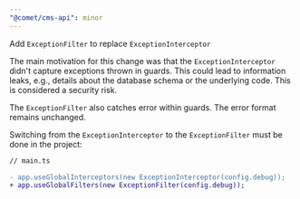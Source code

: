 ```yaml
---
"@comet/cms-api": minor
---
```


Add `ExceptionFilter` to replace `ExceptionInterceptor`

The main motivation for this change was that the `ExceptionInterceptor` didn't capture exceptions thrown in guards. This could lead to information leaks, e.g., details about the database schema or the underlying code. This is considered a security risk.

The `ExceptionFilter` also catches error within guards. The error format remains unchanged.

Switching from the `ExceptionInterceptor` to the `ExceptionFilter` must be done in the project:

```diff
// main.ts

- app.useGlobalInterceptors(new ExceptionInterceptor(config.debug));
+ app.useGlobalFilters(new ExceptionFilter(config.debug));
```
